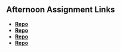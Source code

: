 ## Afternoon Assignment Links

* **[Repo](https://github.com/ItsBup/fs-journal)**
* **[Repo](https://github.com/ItsBup/<ASSIGNMENT_REPO>)**
* **[Repo](https://github.com/ItsBup/<ASSIGNMENT_REPO>)**
* **[Repo](https://github.com/ItsBup/<ASSIGNMENT_REPO>)**
